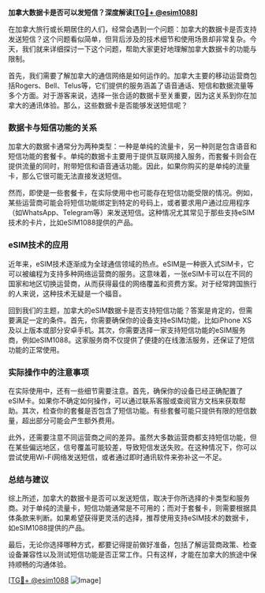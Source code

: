 **加拿大数据卡是否可以发短信？深度解读[[TG💪+ @esim1088](https://t.me/s/esim1088)]**

在加拿大旅行或长期居住的人们，经常会遇到一个问题：加拿大的数据卡是否支持发送短信？这个问题看似简单，但背后涉及的技术细节和使用场景却非常复杂。今天，我们就来详细探讨一下这个问题，帮助大家更好地理解加拿大数据卡的功能与限制。

首先，我们需要了解加拿大的通信网络是如何运作的。加拿大主要的移动运营商包括Rogers、Bell、Telus等，它们提供的服务涵盖了语音通话、短信和数据流量等多个方面。对于游客来说，选择一张合适的数据卡至关重要，因为这关系到你在加拿大的通讯体验。那么，这些数据卡是否能够发送短信呢？

### 数据卡与短信功能的关系

加拿大的数据卡通常分为两种类型：一种是单纯的流量卡，另一种则是包含语音和短信功能的套餐卡。单纯的数据卡主要用于提供互联网接入服务，而套餐卡则会在提供流量的同时，附带短信和语音通话功能。因此，如果你购买的是单纯的流量卡，那么它很可能无法直接发送短信。

然而，即使是一些套餐卡，在实际使用中也可能存在短信功能受限的情况。例如，某些运营商可能会将短信功能绑定到特定的号码上，或者要求用户通过应用程序（如WhatsApp、Telegram等）来发送短信。这种情况尤其常见于那些支持eSIM技术的卡片，比如eSIM1088提供的产品。

### eSIM技术的应用

近年来，eSIM技术逐渐成为全球通信领域的热点。eSIM是一种嵌入式SIM卡，它可以被编程为支持多种网络运营商的服务。这意味着，一张eSIM卡可以在不同的国家和地区切换运营商，从而获得最佳的网络覆盖和资费方案。对于经常跨国旅行的人来说，这种技术无疑是一个福音。

回到我们的主题，加拿大的eSIM数据卡是否支持短信功能？答案是肯定的，但需要满足一定的条件。首先，你需要确保你的设备支持eSIM功能，比如iPhone XS及以上版本或部分安卓手机。其次，你需要选择一家支持短信功能的eSIM服务商，例如eSIM1088。这家服务商不仅提供了便捷的在线激活服务，还保证了短信功能的正常使用。

### 实际操作中的注意事项

在实际使用中，还有一些细节需要注意。首先，确保你的设备已经正确配置了eSIM卡。如果你不确定如何操作，可以通过联系客服或查阅官方文档来获取帮助。其次，检查你的套餐是否包含了短信功能。有些套餐可能只提供有限的短信数量，超出部分可能会产生额外费用。

此外，还需要注意不同运营商之间的差异。虽然大多数运营商都支持短信功能，但在某些偏远地区，信号覆盖可能较差，导致短信发送失败。在这种情况下，你可以尝试使用Wi-Fi网络发送短信，或者通过即时通讯软件来弥补这一不足。

### 总结与建议

综上所述，加拿大的数据卡是否可以发送短信，取决于你所选择的卡类型和服务商。对于单纯的流量卡，短信功能通常是不可用的；而对于套餐卡，则需要根据具体条款来判断。如果希望获得更灵活的选择，推荐使用支持eSIM技术的数据卡，如eSIM1088提供的产品。

最后，无论你选择哪种方式，都要记得提前做好准备，包括了解运营商政策、检查设备兼容性以及测试短信功能是否正常工作。只有这样，才能在加拿大的旅途中保持顺畅的沟通体验。

[[TG💪+ @esim1088](https://t.me/s/esim1088) ![Image](https://i.postimg.cc/4NQfJmqS/Snipaste-2025-05-13-00-14-12.png)]